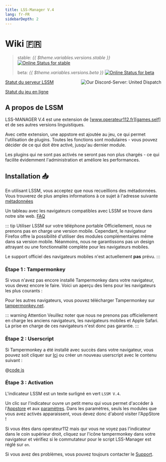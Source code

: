 ```yaml
---
title: LSS-Manager V.4
lang: fr-FR
sidebarDepth: 2
---
```


# Wiki 🇫🇷 <Badge :text="'v' + $theme.variables.versions.short"/>

> stable: *{{ $theme.variables.versions.stable }}* [![Online Status for stable](https://status.lss-manager.de/api/badge/71/status?style=flat&upLabel=online&downLabel=offline)][lssm.status]
> 
> beta: *{{ $theme.variables.versions.beta }}* [![Online Status for beta](https://status.lss-manager.de/api/badge/72/status?style=flat&upLabel=online&downLabel=offline)][lssm.status]

<discord style="float: right;"><img src="https://discord.com/api/guilds/254167535446917120/embed.png?style=banner1" alt="Our Discord-Server: United Dispatch" data-prevent-zooming></discord>

[Statut du serveur LSSM][lssm.status]

[Statut du jeu en ligne](https://status.lss-manager.de/status/missionchief)

<!-- Do NOT edit anything above this line! Any edits will be removed as content is auto generated! -->

## A propos de LSSM

LSS-MANAGER V.4 est une extension de [www.operateur112.fr][games.self] et de ses autres versions linguistiques.

Avec cette extension, une appstore est ajoutée au jeu, ce qui permet l'utilisation de plugins. Toutes les fonctions sont modulaires - vous pouvez décider de ce qui doit être activé, jusqu'au dernier module.

Les plugins qui ne sont pas activés ne seront pas non plus chargés - ce qui facilite évidemment l'administration et améliore les performances.


## Installation 📥
En utilisant LSSM, vous acceptez que nous recueillions des métadonnées. Vous trouverez de plus amples informations à ce sujet à l'adresse suivante [métadonnées][docs.metadata]

Un tableau avec les navigateurs compatibles avec LSSM se trouve dans notre site web. [FAQ](faq.md#dans-quels-navigateurs-lss-manager-fonctionne-t-il-)

::: tip Utiliser LSSM sur votre téléphone portable
Officiellement, nous ne prenons pas en charge une version mobile. Cependant, le navigateur Firefox offre la possibilité d'utiliser des modules complémentaires même dans sa version mobile. Néanmoins, nous ne garantissons pas un design attrayant ou une fonctionnalité complète pour les navigateurs mobiles.

Le support officiel des navigateurs mobiles n'est actuellement **pas** prévu.
:::

### Étape 1 : Tampermonkey
Si vous n'avez pas encore installé Tampermonkey dans votre navigateur, vous devez encore le faire. Voici un aperçu des liens pour les navigateurs les plus courants :

<tampermonkey-download-table/>

Pour les autres navigateurs, vous pouvez télécharger Tampermonkey sur [tampermonkey.net][tampermonkey].

::: warning Attention
Veuillez noter que nous ne prenons pas officiellement en charge les anciens navigateurs, les navigateurs mobiles et Apple Safari. La prise en charge de ces navigateurs n'est donc pas garantie.
:::

### Étape 2 : Userscript
Si Tampermonkey a été installé avec succès dans votre navigateur, vous pouvez soit cliquer sur [Ici][lssm.userscript] ou créer un nouveau userscript avec le contenu suivant :

@[code js](@userscript)

### Étape 3 : Activation
L'indicateur LSSM est un texte surligné en vert `LSSM V.4`.

Un clic sur l'indicateur ouvre un petit menu qui vous permet d'accéder à l'[Appstore][docs.appstore] et aux [paramètres][docs.settings]. Dans les paramètres, seuls les modules que vous avez activés apparaissent, vous devez donc d'abord visiter l'AppStore !

Si vous êtes dans operateur112 mais qur vous ne voyez pas l'indicateur dans le coin supérieur droit, cliquez sur l'icône tampermonkey dans votre navigateur et vérifiez si le commutateur pour le script LSS-Manager est réglé sur `on`.

Si vous avez des problèmes, vous pouvez toujours contacter le [Support][docs.support].

<!-- ==START_FOOTER== Do NOT edit anything below this line! Any edits will be removed as content is auto generated! -->
[lssm.status]: https://status.lss-manager.de/
[lssm.discord]: https://discord.gg/RcTNjpB
[lssm.userscript]: https://v4.lss-manager.de/lssm-v4.user.js
[lssm.donations]: https://donate.lss-manager.de/
[docs]: https://docs.lss-manager.de/
[docs.home]: /fr_FR/
[docs.apps]: /fr_FR/apps.md
[docs.appstore]: /fr_FR/appstore.md
[docs.bugs]: /fr_FR/bugs.md
[docs.error_report]: /fr_FR/error_report.md
[docs.faq]: /fr_FR/faq.md
[docs.metadata]: /fr_FR/metadata.md
[docs.other]: /fr_FR/other.md
[docs.settings]: /fr_FR/settings.md
[docs.suggestions]: /fr_FR/suggestions.md
[docs.support]: /fr_FR/support.md
[games.self]: https://operateur112.fr
[tampermonkey]: https://tampermonkey.net/
[github]: https://github.com/LSS-Manager/LSSM-V.4
[github.issues]: https://github.com/LSS-Manager/LSSM-V.4/issues
[github.issues.open]: https://github.com/LSS-Manager/LSSM-V.4/issues?q=is%3Aissue+is%3Aopen+label%3Abug